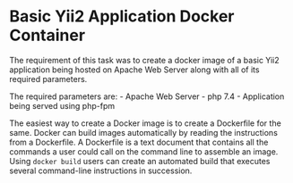 # Basic Yii2 Application Docker Container

The requirement of this task was to create a docker image of a basic Yii2 application being hosted on Apache Web Server along with all of its required parameters.

The required parameters are:
    - Apache Web Server
    - php 7.4
    - Application being served using php-fpm

The easiest way to create a Docker image is to create a Dockerfile for the same. Docker can build images automatically by reading the instructions from a Dockerfile. A Dockerfile is a text document that contains all the commands a user could call on the command line to assemble an image. Using `docker build` users can create an automated build that executes several command-line instructions in succession.